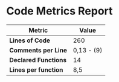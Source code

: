 # Code Metrics Report

| Metric                          | Value       |
|---------------------------------|-------------|
| **Lines of Code**               | 260         |
| **Comments per Line**           | 0,13 - (9)  |
| **Declared Functions**          | 14          |
| **Lines per function**          | 8,5         |


